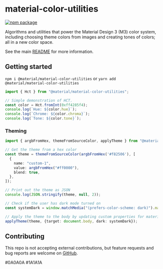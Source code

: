 # material-color-utilities

[![npm package](https://badgen.net/npm/v/@material/material-color-utilities)](https://npmjs.com/package/@material/material-color-utilities)

Algorithms and utilities that power the Material Design 3 (M3) color system,
including choosing theme colors from images and creating tones of colors; all in
a new color space.

See the main
[README](https://github.com/material-foundation/material-color-utilities#readme)
for more information.

## Getting started

`npm i @material/material-color-utilities` or `yarn add @material/material-color-utilities`

```typescript
import { Hct } from "@material/material-color-utilities";

// Simple demonstration of HCT.
const color = Hct.fromInt(0xff4285f4);
console.log(`Hue: ${color.hue}`);
console.log(`Chrome: ${color.chroma}`);
console.log(`Tone: ${color.tone}`);

```

### Theming

```typescript
import { argbFromHex, themeFromSourceColor, applyTheme } from "@material/material-color-utilities";

// Get the theme from a hex color
const theme = themeFromSourceColor(argbFromHex('#f82506'), [
  {
    name: "custom-1",
    value: argbFromHex("#ff0000"),
    blend: true,
  },
]);

// Print out the theme as JSON
console.log(JSON.stringify(theme, null, 2));

// Check if the user has dark mode turned on
const systemDark = window.matchMedia("(prefers-color-scheme: dark)").matches;

// Apply the theme to the body by updating custom properties for material tokens
applyTheme(theme, {target: document.body, dark: systemDark});

```

## Contributing

This repo is not accepting external contributions, but feature requests and bug
reports are welcome on
[GitHub](https://github.com/material-foundation/material-color-utilities/issues).

#0A0A0A
#1A1A1A